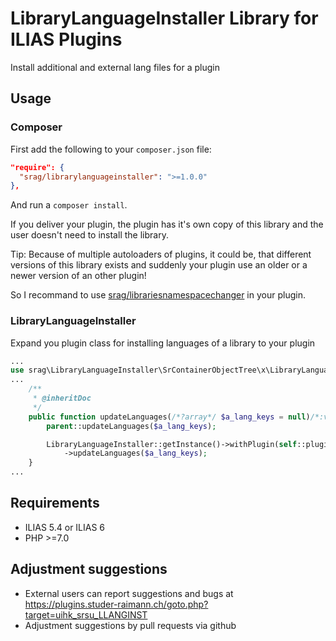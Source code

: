 # LibraryLanguageInstaller Library for ILIAS Plugins

Install additional and external lang files for a plugin

## Usage

### Composer
First add the following to your `composer.json` file:
```json
"require": {
  "srag/librarylanguageinstaller": ">=1.0.0"
},
```
And run a `composer install`.

If you deliver your plugin, the plugin has it's own copy of this library and the user doesn't need to install the library.

Tip: Because of multiple autoloaders of plugins, it could be, that different versions of this library exists and suddenly your plugin use an older or a newer version of an other plugin!

So I recommand to use [srag/librariesnamespacechanger](https://packagist.org/packages/srag/librariesnamespacechanger) in your plugin.

### LibraryLanguageInstaller
Expand you plugin class for installing languages of a library to your plugin
```php
...
use srag\LibraryLanguageInstaller\SrContainerObjectTree\x\LibraryLanguageInstaller;
...
	/**
     * @inheritDoc
     */
    public function updateLanguages(/*?array*/ $a_lang_keys = null)/*:void*/ {
		parent::updateLanguages($a_lang_keys);

		LibraryLanguageInstaller::getInstance()->withPlugin(self::plugin())->withLibraryLanguageDirectory(__DIR__ . "/../vendor/srag/x/lang")
			->updateLanguages($a_lang_keys);
	}
...
```

## Requirements
* ILIAS 5.4 or ILIAS 6
* PHP >=7.0

## Adjustment suggestions
* External users can report suggestions and bugs at https://plugins.studer-raimann.ch/goto.php?target=uihk_srsu_LLANGINST
* Adjustment suggestions by pull requests via github

